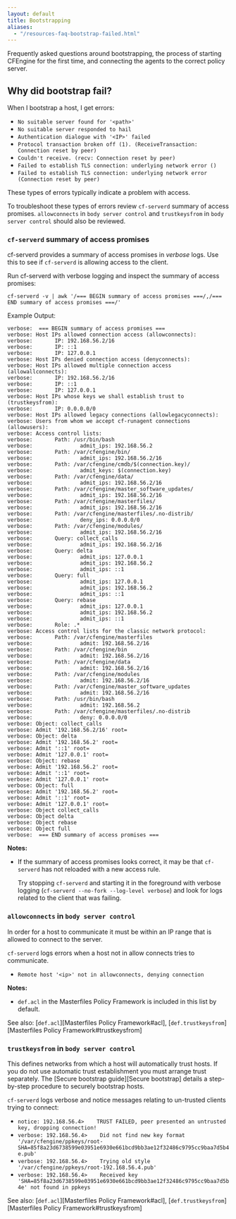 ```yaml
---
layout: default
title: Bootstrapping
aliases:
  - "/resources-faq-bootstrap-failed.html"
---
```


Frequently asked questions around bootstrapping, the process of starting CFEngine for the first time, and connecting the agents to the correct policy server.

## Why did bootstrap fail?

When I bootstrap a host, I get errors:

- `No suitable server found for '<path>'`
- `No suitable server responded to hail`
- `Authentication dialogue with '<IP>' failed`
- `Protocol transaction broken off (1). (ReceiveTransaction: Connection reset by peer)`
- `Couldn't receive. (recv: Connection reset by peer)`
- `Failed to establish TLS connection: underlying network error ()`
- `Failed to establish TLS connection: underlying network error (Connection reset by peer)`

These types of errors typically indicate a problem with access.

To troubleshoot these types of errors review `cf-serverd` summary of access promises. `allowconnects` in `body server control` and `trustkeysfrom` in `body server control` should also be reviewed.

### `cf-serverd` summary of access promises

cf-serverd provides a summary of access promises in _verbose_ logs. Use this to see if `cf-serverd` is allowing access to the client.

Run cf-serverd with verbose logging and inspect the summary of access promises:

```console
cf-serverd -v | awk '/=== BEGIN summary of access promises ===/,/=== END summary of access promises ===/'
```

Example Output:

```
verbose:  === BEGIN summary of access promises ===
verbose: Host IPs allowed connection access (allowconnects):
verbose:       IP: 192.168.56.2/16
verbose:       IP: ::1
verbose:       IP: 127.0.0.1
verbose: Host IPs denied connection access (denyconnects):
verbose: Host IPs allowed multiple connection access (allowallconnects):
verbose:       IP: 192.168.56.2/16
verbose:       IP: ::1
verbose:       IP: 127.0.0.1
verbose: Host IPs whose keys we shall establish trust to (trustkeysfrom):
verbose:       IP: 0.0.0.0/0
verbose: Host IPs allowed legacy connections (allowlegacyconnects):
verbose: Users from whom we accept cf-runagent connections (allowusers):
verbose: Access control lists:
verbose:       Path: /usr/bin/bash
verbose:               admit_ips: 192.168.56.2
verbose:       Path: /var/cfengine/bin/
verbose:               admit_ips: 192.168.56.2/16
verbose:       Path: /var/cfengine/cmdb/$(connection.key)/
verbose:               admit_keys: $(connection.key)
verbose:       Path: /var/cfengine/data/
verbose:               admit_ips: 192.168.56.2/16
verbose:       Path: /var/cfengine/master_software_updates/
verbose:               admit_ips: 192.168.56.2/16
verbose:       Path: /var/cfengine/masterfiles/
verbose:               admit_ips: 192.168.56.2/16
verbose:       Path: /var/cfengine/masterfiles/.no-distrib/
verbose:               deny_ips: 0.0.0.0/0
verbose:       Path: /var/cfengine/modules/
verbose:               admit_ips: 192.168.56.2/16
verbose:       Query: collect_calls
verbose:               admit_ips: 192.168.56.2/16
verbose:       Query: delta
verbose:               admit_ips: 127.0.0.1
verbose:               admit_ips: 192.168.56.2
verbose:               admit_ips: ::1
verbose:       Query: full
verbose:               admit_ips: 127.0.0.1
verbose:               admit_ips: 192.168.56.2
verbose:               admit_ips: ::1
verbose:       Query: rebase
verbose:               admit_ips: 127.0.0.1
verbose:               admit_ips: 192.168.56.2
verbose:               admit_ips: ::1
verbose:       Role: .*
verbose: Access control lists for the classic network protocol:
verbose:       Path: /var/cfengine/masterfiles
verbose:               admit: 192.168.56.2/16
verbose:       Path: /var/cfengine/bin
verbose:               admit: 192.168.56.2/16
verbose:       Path: /var/cfengine/data
verbose:               admit: 192.168.56.2/16
verbose:       Path: /var/cfengine/modules
verbose:               admit: 192.168.56.2/16
verbose:       Path: /var/cfengine/master_software_updates
verbose:               admit: 192.168.56.2/16
verbose:       Path: /usr/bin/bash
verbose:               admit: 192.168.56.2
verbose:       Path: /var/cfengine/masterfiles/.no-distrib
verbose:               deny: 0.0.0.0/0
verbose: Object: collect_calls
verbose: Admit '192.168.56.2/16' root=
verbose: Object: delta
verbose: Admit '192.168.56.2' root=
verbose: Admit '::1' root=
verbose: Admit '127.0.0.1' root=
verbose: Object: rebase
verbose: Admit '192.168.56.2' root=
verbose: Admit '::1' root=
verbose: Admit '127.0.0.1' root=
verbose: Object: full
verbose: Admit '192.168.56.2' root=
verbose: Admit '::1' root=
verbose: Admit '127.0.0.1' root=
verbose: Object collect_calls
verbose: Object delta
verbose: Object rebase
verbose: Object full
verbose:  === END summary of access promises ===
```

**Notes:**

- If the summary of access promises looks correct, it may be that `cf-serverd` has not reloaded with a new access rule.

  Try stopping `cf-serverd` and starting it in the foreground with verbose logging (`cf-serverd --no-fork --log-level verbose`) and look for logs related to the client that was failing.

### `allowconnects` in `body server control`

In order for a host to communicate it must be within an IP range that is allowed to connect to the server.

`cf-serverd` logs errors when a host not in allow connects tries to communicate.

- `Remote host '<ip>' not in allowconnects, denying connection`

**Notes:**

- `def.acl` in the Masterfiles Policy Framework is included in this list by default.

See also: [`def.acl`][Masterfiles Policy Framework#acl], [`def.trustkeysfrom`][Masterfiles Policy Framework#trustkeysfrom]

### `trustkeysfrom` in `body server control`

This defines networks from which a host will automatically trust hosts. If you do not use automatic trust establishment you must arrange trust separately. The [Secure bootstrap guide][Secure bootstrap] details a step-by-step procedure to securely bootstrap hosts.

`cf-serverd` logs verbose and notice messages relating to un-trusted clients trying to connect:

- `notice: 192.168.56.4>    TRUST FAILED, peer presented an untrusted key, dropping connection!`
- `verbose: 192.168.56.4>    Did not find new key format '/var/cfengine/ppkeys/root-SHA=85f8a23d6738599e03951e6930e661bcd9bb3ae12f32486c9795cc9baa7d5b4e.pub'`
- `verbose: 192.168.56.4>    Trying old style '/var/cfengine/ppkeys/root-192.168.56.4.pub'`
- `verbose: 192.168.56.4>    Received key 'SHA=85f8a23d6738599e03951e6930e661bcd9bb3ae12f32486c9795cc9baa7d5b4e' not found in ppkeys`

See also: [`def.acl`][Masterfiles Policy Framework#acl], [`def.trustkeysfrom`][Masterfiles Policy Framework#trustkeysfrom]
